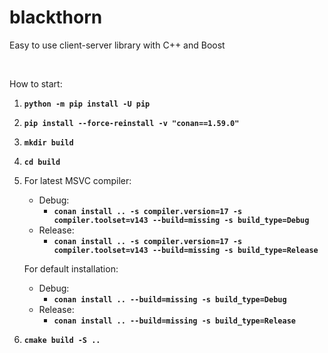 # blackthorn
Easy to use client-server library with C++ and Boost

<br/>

How to start:
1. **`python -m pip install -U pip`**
2. **`pip install --force-reinstall -v "conan==1.59.0"`**

3. **`mkdir build`**
4. **`cd build`**

5. For latest MSVC compiler:
    - Debug:
        - **`conan install .. -s compiler.version=17 -s compiler.toolset=v143 --build=missing -s build_type=Debug`**
    - Release:
        - **`conan install .. -s compiler.version=17 -s compiler.toolset=v143 --build=missing -s build_type=Release`**

   For default installation:
    - Debug:
        - **`conan install .. --build=missing -s build_type=Debug`**
    - Release:
        - **`conan install .. --build=missing -s build_type=Release`**

6. **`cmake build -S ..`**
